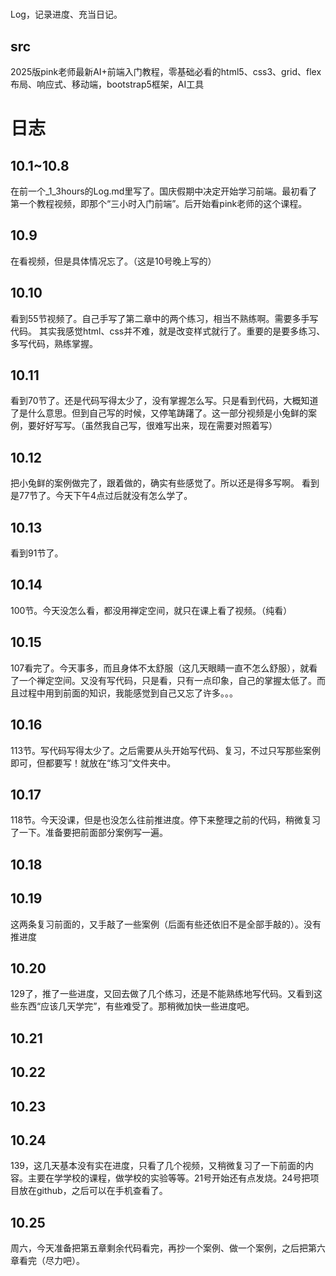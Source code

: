 # 
Log，记录进度、充当日记。
## src
2025版pink老师最新AI+前端入门教程，零基础必看的html5、css3、grid、flex布局、响应式、移动端，bootstrap5框架，AI工具

# 日志
## 10.1~10.8
在前一个_1_3hours的Log.md里写了。国庆假期中决定开始学习前端。最初看了第一个教程视频，即那个“三小时入门前端”。后开始看pink老师的这个课程。
## 10.9
在看视频，但是具体情况忘了。（这是10号晚上写的）
## 10.10
看到55节视频了。自己手写了第二章中的两个练习，相当不熟练啊。需要多手写代码。
其实我感觉html、css并不难，就是改变样式就行了。重要的是要多练习、多写代码，熟练掌握。
## 10.11
看到70节了。还是代码写得太少了，没有掌握怎么写。只是看到代码，大概知道了是什么意思。但到自己写的时候，又停笔踌躇了。这一部分视频是小兔鲜的案例，要好好写写。（虽然我自己写，很难写出来，现在需要对照着写）
## 10.12
把小兔鲜的案例做完了，跟着做的，确实有些感觉了。所以还是得多写啊。
看到是77节了。今天下午4点过后就没有怎么学了。
## 10.13
看到91节了。
## 10.14
100节。今天没怎么看，都没用禅定空间，就只在课上看了视频。（纯看）
## 10.15
107看完了。今天事多，而且身体不太舒服（这几天眼睛一直不怎么舒服），就看了一个禅定空间。又没有写代码，只是看，只有一点印象，自己的掌握太低了。而且过程中用到前面的知识，我能感觉到自己又忘了许多。。。
## 10.16
113节。写代码写得太少了。之后需要从头开始写代码、复习，不过只写那些案例即可，但都要写！就放在“练习”文件夹中。
## 10.17
118节。今天没课，但是也没怎么往前推进度。停下来整理之前的代码，稍微复习了一下。准备要把前面部分案例写一遍。
## 10.18
## 10.19
这两条复习前面的，又手敲了一些案例（后面有些还依旧不是全部手敲的）。没有推进度
## 10.20
129了，推了一些进度，又回去做了几个练习，还是不能熟练地写代码。又看到这些东西“应该几天学完”，有些难受了。那稍微加快一些进度吧。
## 10.21
## 10.22
## 10.23
## 10.24
139，这几天基本没有实在进度，只看了几个视频，又稍微复习了一下前面的内容。主要在学学校的课程，做学校的实验等等。21号开始还有点发烧。24号把项目放在github，之后可以在手机查看了。
## 10.25
周六，今天准备把第五章剩余代码看完，再抄一个案例、做一个案例，之后把第六章看完（尽力吧）。